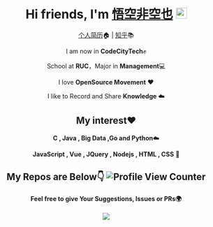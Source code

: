 <div align="center">
  
<h1>Hi friends, I'm <a href="https://www.wukongnotnull.com/">悟空非空也</a> <img src="https://media.giphy.com/media/hvRJCLFzcasrR4ia7z/giphy.gif" width="25px"> </h1>
  
[个人简历](https://www.wukongnotnull.tech)🏠  | [知乎](https://www.zhihu.com/people/wukongnotnull)📚

I am now in **CodeCityTech**✊

School at **RUC**，Major in **Management**💻

I love **OpenSource Movement** ❤️

I like to Record and Share **Knowledge** ☁️

## My interest❤️ 

**C , Java , Big Data ,Go and Python**☁️

**JavaScript , Vue , JQuery , Nodejs , HTML , CSS** 🤖️

## My Repos are Below👇 ![Profile View Counter](https://komarev.com/ghpvc/?username=WukongNotNull)

#### Feel free to give Your Suggestions, Issues or PRs🌍

<img  src="https://github-readme-stats.vercel.app/api?username=WukongNotNull&show_icons=true&theme=tokyonight&icon_color=6392DF">

</div>

